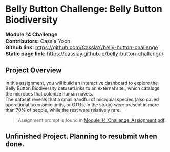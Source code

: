 # Belly Button Challenge: Belly Button Biodiversity
<font size="3">**Module 14 Challenge**  
**Contributors:** Cassia Yoon  
**Github link:** https://github.com/CassiaY/belly-button-challenge  
**Static page link:** https://cassiay.github.io/belly-button-challenge/ </font>  

## Project Overview  
In this assignment, you will build an interactive dashboard to explore the Belly Button Biodiversity datasetLinks to an external site., which catalogs the microbes that colonize human navels.  
The dataset reveals that a small handful of microbial species (also called operational taxonomic units, or OTUs, in the study) were present in more than 70% of people, while the rest were relatively rare.    
> Assignment prompt is found in [Module_14_Challenge_Assignment.pdf](/Module_14_Challenge_Assignment.pdf).

## Unfinished Project. Planning to resubmit when done.